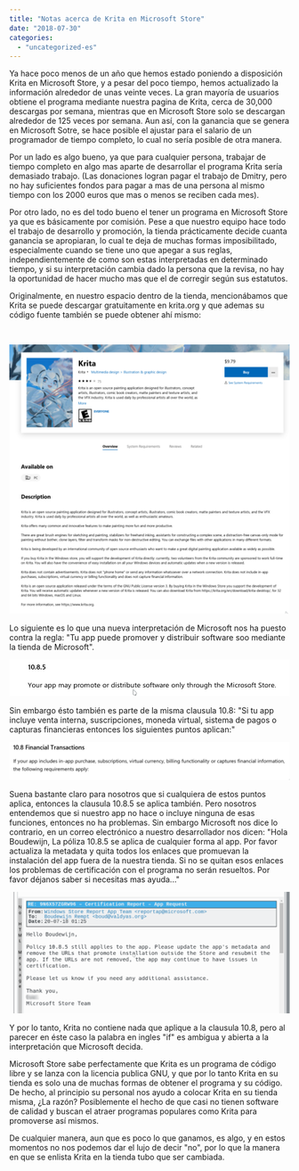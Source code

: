 ```yaml
---
title: "Notas acerca de Krita en Microsoft Store"
date: "2018-07-30"
categories: 
  - "uncategorized-es"
---
```


Ya hace poco menos de un año que hemos estado poniendo a disposición Krita en Microsoft Store, y a pesar del poco tiempo, hemos actualizado la información alrededor de unas veinte veces. La gran mayoría de usuarios obtiene el programa mediante nuestra pagina de Krita, cerca de 30,000 descargas por semana, mientras que en Microsoft Store solo se descargan alrededor de 125 veces por semana. Aun así, con la ganancia que se genera en Microsoft Sotre, se hace posible el ajustar para el salario de un programador de tiempo completo, lo cual no sería posible de otra manera.

Por un lado es algo bueno, ya que para cualquier persona, trabajar de tiempo completo en algo mas aparte de desarrollar el programa Krita sería demasiado trabajo. (Las donaciones logran pagar el trabajo de Dmitry, pero no hay suficientes fondos para pagar a mas de una persona al mismo tiempo con los 2000 euros que mas o menos se reciben cada mes).

Por otro lado, no es del todo bueno el tener un programa en Microsoft Store ya que es básicamente por comisión. Pese a que nuestro equipo hace todo el trabajo de desarrollo y promoción, la tienda prácticamente decide cuanta ganancia se apropiaran, lo cual te deja de muchas formas imposibilitado, especialmente cuando se tiene uno que apegar a sus reglas, independientemente de como son estas interpretadas en determinado tiempo, y si su interpretación cambia dado la persona que la revisa, no hay la oportunidad de hacer mucho mas que el de corregir según sus estatutos.

Originalmente, en nuestro espacio dentro de la tienda, mencionábamos que Krita se puede descargar gratuitamente en krita.org y que ademas su código fuente también se puede obtener ahí mismo:

 

[![](images/store_listing-1024x980.png)](https://krita.org/wp-content/uploads/2018/07/store_listing.png)

Lo siguiente es lo que una nueva interpretación de Microsoft nos ha puesto contra la regla: "Tu app puede promover y distribuir software soo mediante la tienda de Microsoft".

[![](images/Screenshot_20180730_151859.png)](https://krita.org/wp-content/uploads/2018/07/Screenshot_20180730_151859.png)

Sin embargo ésto también es parte de la misma clausula 10.8: "Si tu app incluye venta interna, suscripciones, moneda virtual, sistema de pagos o capturas financieras entonces los siguientes puntos aplican:"

[![](images/Screenshot_20180730_151934-1024x138.png)](https://krita.org/wp-content/uploads/2018/07/Screenshot_20180730_151934.png)

Suena bastante claro para nosotros que si cualquiera de estos puntos aplica, entonces la clausula 10.8.5 se aplica también. Pero nosotros entendemos que si nuestro app no hace o incluye ninguna de esas funciones, entonces no ha problemas. Sin embargo Microsoft nos dice lo contrario, en un correo electrónico a nuestro desarrollador nos dicen: "Hola Boudewijn, La póliza 10.8.5 se aplica de cualquier forma al app. Por favor actualiza la metadata y quita todos los enlaces que promuevan la instalación del app fuera de la nuestra tienda. Si no se quitan esos enlaces los problemas de certificación con el programa no serán resueltos. Por favor déjanos saber si necesitas mas ayuda..."

[![](images/mail_microsoft-1024x443.png)](https://krita.org/wp-content/uploads/2018/07/mail_microsoft.png)

Y por lo tanto, Krita no contiene nada que aplique a la clausula 10.8, pero al parecer en éste caso la palabra en ingles "if" es ambigua y abierta a la interpretación que Microsoft decida.

Microsoft Store sabe perfectamente que Krita es un programa de código libre y se lanza con la licencia publica GNU, y que por lo tanto Krita en su tienda es solo una de muchas formas de obtener el programa y su código. De hecho, al principio su personal nos ayudo a colocar Krita en su tienda misma, ¿La razón? Posiblemente el hecho de que casi no tienen software de calidad y buscan el atraer programas populares como Krita para promoverse así mismos.

De cualquier manera, aun que es poco lo que ganamos, es algo, y en estos momentos no nos podemos dar el lujo de decir "no", por lo que la manera en que se enlista Krita en la tienda tubo que ser cambiada.
